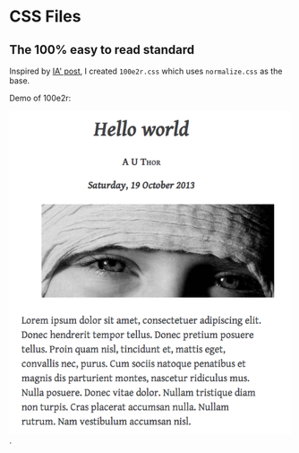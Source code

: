 CSS Files
=========

The 100% easy to read standard
------------------------------

Inspired by [IA' post](http://ia.net/blog/100e2r/), I created
`100e2r.css` which uses `normalize.css` as the base.

Demo of 100e2r:

![100e2r sample](demo/100e2r.png
).
